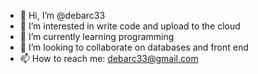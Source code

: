 - 👋 Hi, I’m @debarc33
- 👀 I’m interested in write code and upload to the cloud
- 🌱 I’m currently learning programming
- 💞️ I’m looking to collaborate on databases and front end
- 📫 How to reach me: debarc33@gmail.com

<!---
debarc33/debarc33 is a ✨ special ✨ repository because its `README.md` (this file) appears on your GitHub profile.
You can click the Preview link to take a look at your changes.
--->
